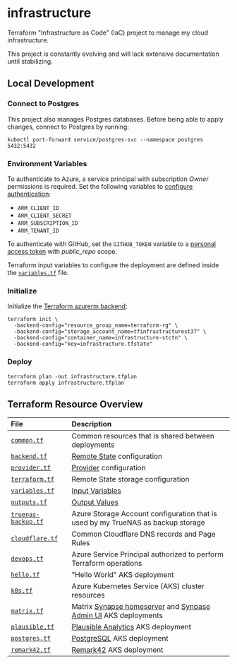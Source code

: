 # infrastructure

Terraform "Infrastructure as Code" (IaC) project to manage my cloud infrastructure.

This project is constantly evolving and will lack extensive documentation until stabilizing.

## Local Development

### Connect to Postgres

This project also manages Postgres databases. Before being able to apply changes, connect to Postgres by running:

```shell
kubectl port-forward service/postgres-svc --namespace postgres 5432:5432
```

### Environment Variables

To authenticate to Azure, a service principal with subscription _Owner_ permissions is required. Set the following variables to [configure authentication](https://registry.terraform.io/providers/hashicorp/azurerm/latest/docs/guides/service_principal_client_secret#configuring-the-service-principal-in-terraform):

- `ARM_CLIENT_ID`
- `ARM_CLIENT_SECRET`
- `ARM_SUBSCRIPTION_ID`
- `ARM_TENANT_ID`

To authenticate with GitHub, set the `GITHUB_TOKEN` variable to a [personal access token](https://docs.github.com/en/rest/overview/other-authentication-methods#basic-authentication) with _public_repo_ scope.

Terraform input variables to configure the deployment are defined inside the [`variables.tf`](./variables.tf) file.

### Initialize

Initialize the [Terraform azurerm backend](https://www.terraform.io/docs/language/settings/backends/azurerm.html):

```shell
terraform init \
  -backend-config="resource_group_name=terraform-rg" \
  -backend-config="storage_account_name=tfinfrastructurest37" \
  -backend-config="container_name=infrastructure-stctn" \
  -backend-config="key=infrastructure.tfstate"
```

### Deploy

```shell
terraform plan -out infrastructure.tfplan
terraform apply infrastructure.tfplan
```

## Terraform Resource Overview

| File                                       | Description                                                                                                                                                       |
| :----------------------------------------- | :---------------------------------------------------------------------------------------------------------------------------------------------------------------- |
| [`common.tf`](./commond.tf)                | Common resources that is shared between deployments                                                                                                               |
| [`backend.tf`](./backend.tf)               | [Remote State](https://www.terraform.io/docs/language/state/remote.html) configuration                                                                            |
| [`provider.tf`](./provider.tf)             | [Provider](https://www.terraform.io/docs/language/providers/index.html) configuration                                                                             |
| [`terraform.tf`](./terraform.tf)           | Remote State storage configuration                                                                                                                                |
| [`variables.tf`](./variables.tf)           | [Input Variables](https://www.terraform.io/docs/language/values/variables.html)                                                                                   |
| [`outputs.tf`](./outputs.tf)               | [Output Values](https://www.terraform.io/docs/language/values/outputs.html)                                                                                       |
| [`truenas-backup.tf`](./truenas-backup.tf) | Azure Storage Account configuration that is used by my TrueNAS as backup storage                                                                                  |
| [`cloudflare.tf`](./cloudflare.tf)         | Common Cloudflare DNS records and Page Rules                                                                                                                      |
| [`devops.tf`](./devops.tf)                 | Azure Service Principal authorized to perform Terraform operations                                                                                                |
| [`hello.tf`](./hello.tf)                   | "Hello World" AKS deployment                                                                                                                                      |
| [`k8s.tf`](./k8s.tf)                       | Azure Kubernetes Service (AKS) cluster resources                                                                                                                  |
| [`matrix.tf`](./matrix.tf)                 | Matrix [Synapse homeserver](https://github.com/matrix-org/synapse/) and [Synpase Admin UI](https://github.com/Awesome-Technologies/synapse-admin) AKS deployments |
| [`plausible.tf`](./plausible.tf)           | [Plausible Analytics](https://plausible.io/) AKS deployment                                                                                                       |
| [`postgres.tf`](./postgres.tf)             | [PostgreSQL](https://www.postgresql.org/) AKS deployment                                                                                                          |
| [`remark42.tf`](./remark42.tf)             | [Remark42](https://remark42.com/) AKS deployment                                                                                                                  |
